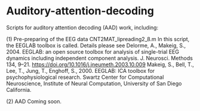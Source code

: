 # Auditory-attention-decoding
Scripts for auditory attention decoding (AAD) work, including:

(1) Pre-preparing of the EEG data
CNT2MAT_lipreading2_8.m
In this script, the EEGLAB toolbox is called. Details please see
Delorme, A., Makeig, S., 2004. EEGLAB: an open source toolbox for analysis of single-trial EEG dynamics including independent component analysis. J. Neurosci. Methods 134, 9–21. https://doi.org/10.1016/j.jneumeth.2003.10.009
Makeig, S., Bell, T., Lee, T., Jung, T., Enghoff, S., 2000. EEGLAB: ICA toolbox for psychophysiological research. Swartz Center for Computational Neuroscience, Institute of Neural Computation, University of San Diego California.

(2) AAD 
Coming soon.
